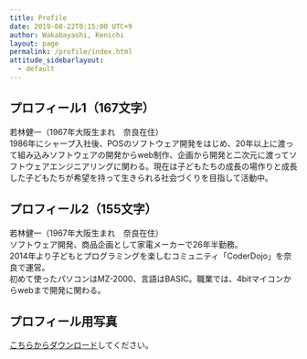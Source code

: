 ```yaml
---
title: Profile
date: 2019-08-22T0:15:00 UTC+9
author: Wakabayashi, Kenichi
layout: page
permalink: /profile/index.html
attitude_sidebarlayout:
  - default
---
```

## プロフィール1（167文字）
若林健一（1967年大阪生まれ　奈良在住）  
1986年にシャープ入社後、POSのソフトウェア開発をはじめ、20年以上に渡って組み込みソフトウェアの開発からweb制作、企画から開発と二次元に渡ってソフトウェアエンジニアリングに関わる。現在は子どもたちの成長の場作りと成長した子どもたちが希望を持って生きられる社会づくりを目指して活動中。

## プロフィール2（155文字）
若林健一（1967年大阪生まれ　奈良在住）  
ソフトウェア開発、商品企画として家電メーカーで26年半勤務。  
2014年より子どもとプログラミングを楽しむコミュニティ「CoderDojo」を奈良で運営。  
初めて使ったパソコンはMZ-2000、言語はBASIC。職業では、4bitマイコンからwebまで開発に関わる。

## プロフィール用写真
[こちらからダウンロード](https://photos.app.goo.gl/hNbi7zXaTWN4nTLy6)してください。


